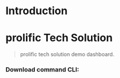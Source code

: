 Introduction
============

# prolific Tech Solution
> prolific tech solution demo dashboard.

### Download command CLI:
``` git clone https://github.com/mbrsagor/dashboard.git
```